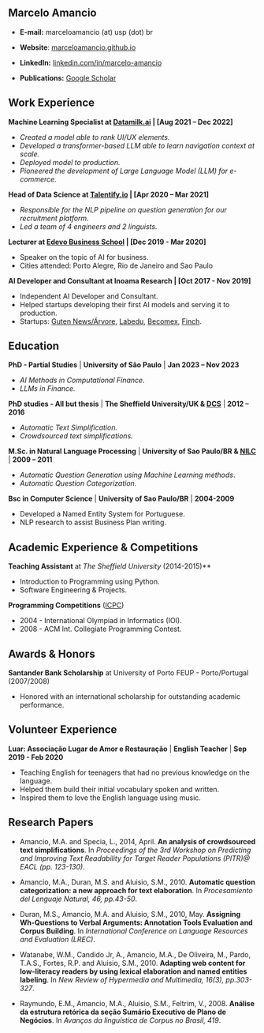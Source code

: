## Marcelo Amancio

<!--
**AI Researcher | Machine Learning Engineer | NLP | LLM & AI**
-->

* **E-mail:** marceloamancio (at) usp (dot) br

* **Website**: [marceloamancio.github.io](https://marceloamancio.github.io)

* **LinkedIn:** [linkedin.com/in/marcelo-amancio](https://www.linkedin.com/in/marcelo-amancio/)

* **Publications:** [Google Scholar](https://scholar.google.co.uk/citations?user=VfXjurEAAAAJ)

<!-- Add later
**Additionally, you can consider including:**

* **Presentations:** List any presentations you have given at conferences or other events. Include the title, date, and location of the presentation.
* **Workshops & Trainings:** List any workshops or training sessions you have attended. Include the title, dates, and organization that provided the training.
* **Publications in Non-Academic Journals:** List any articles or publications you have authored in non-academic journals or magazines.

-->

## Work Experience

**Machine Learning Specialist at [Datamilk.ai](https://www.datamilk.ai) | [Aug 2021 – Dec 2022]**

* *Created a model able to rank UI/UX elements.*
* *Developed a transformer-based LLM able to learn navigation context at scale.*
* *Deployed model to production.*
* *Pioneered the development of Large Language Model (LLM) for e-commerce.*

**Head of Data Science at [Talentify.io](https://www.talentify.io) | [Apr 2020 – Mar 2021]**

* *Responsible for the NLP pipeline on question generation for our recruitment platform.*
* *Led a team of 4 engineers and 2 linguists.*

**Lecturer at [Edevo Business School](https://edevo.com.br) | [Dec 2019 - Mar 2020]**

* Speaker on the topic of AI for business.
* Cities attended: Porto Alegre, Rio de Janeiro and Sao Paulo

**AI Developer and Consultant at Inoama Research | [Oct 2017 - Nov 2019]**

* Independent AI Developer and Consultant.
* Helped startups developing their first AI models and serving it to production.
* Startups: [Guten News/Árvore](https://www.arvore.com.br), [Labedu](https://labedu.org.br), [Becomex](https://becomex.com.br), [Finch](https://finchsolucoes.com.br).

## Education

**PhD - Partial Studies** | **University of São Paulo** | **Jan 2023 – Nov 2023**

* *AI Methods in Computational Finance.*
* *LLMs in Finance.*

**PhD studies - All but thesis** | **The Sheffield University/UK & [DCS](https://www.sheffield.ac.uk/dcs)** | **2012 – 2016**

* *Automatic Text Simplification.*
* *Crowdsourced text simplifications.*

**M.Sc. in Natural Language Processing** | **University of Sao Paulo/BR & [NILC](https://sites.google.com/view/nilc-usp/)** | **2009 – 2011**

* *Automatic Question Generation using Machine Learning methods*.
* *Automatic Question Categorization.*

**Bsc in Computer Science**  | **University of Sao Paulo/BR** | **2004-2009**
* Developed a Named Entity System for Portuguese.
* NLP research to assist Business Plan writing.

## Academic Experience & Competitions

**Teaching Assistant** at *The Sheffield University* (2014-2015)**
* Introduction to Programming using Python.
* Software Engineering & Projects.

**Programming Competitions** ([ICPC](https://icpc.global))
* 2004 - International Olympiad in Informatics (IOI).
* 2008 - ACM Int. Collegiate Programming Contest.

## Awards & Honors
**Santander Bank Scholarship** at University of Porto FEUP - Porto/Portugal (2007/2008)
* Honored with an international scholarship for outstanding academic performance.

## Volunteer Experience

**Luar: Associação Lugar de Amor e Restauração** | **English Teacher** | **Sep 2019 - Feb 2020**

* Teaching English for teenagers that had no previous knowledge on the language.
* Helped them build their initial vocabulary spoken and written.
* Inspired them to love the English language using music.

## Research Papers

* Amancio, M.A. and Specia, L., 2014, April. **An analysis of crowdsourced text simplifications**. In *Proceedings of the 3rd Workshop on Predicting and Improving Text Readability for Target Reader Populations (PITR)@ EACL (pp. 123-130)*.

* Amancio, M.A., Duran, M.S. and Aluisio, S.M., 2010. **Automatic question categorization: a new approach for text elaboration**. In *Procesamiento del Lenguaje Natural, 46, pp.43-50*.

* Duran, M.S., Amancio, M.A. and Aluisio, S.M., 2010, May. **Assigning Wh-Questions to Verbal Arguments: Annotation Tools Evaluation and Corpus Building**. In *International Conference on Language Resources and Evaluation (LREC)*.

* Watanabe, W.M., Candido Jr, A., Amancio, M.A., De Oliveira, M., Pardo, T.A.S., Fortes, R.P. and Aluisio, S.M., 2010. **Adapting web content for low-literacy readers by using lexical elaboration and named entities labeling**. In *New Review of Hypermedia and Multimedia, 16(3), pp.303-327*.

* Raymundo, E.M., Amancio, M.A., Aluisio, S.M., Feltrim, V., 2008. **Análise da estrutura retórica da seção Sumário Executivo de Plano de Negócios**. In *Avanços da linguística de Corpus no Brasil, 419*.

